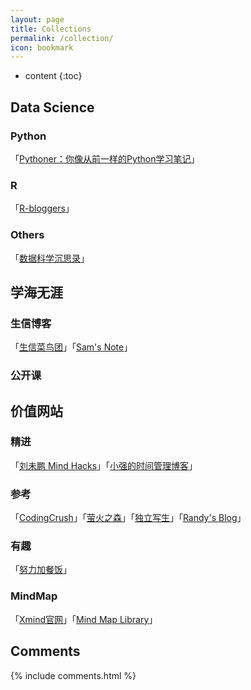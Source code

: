 ```yaml
---
layout: page
title: Collections
permalink: /collection/
icon: bookmark
---
```


* content
{:toc}




## Data Science

### Python
「[Pythoner：你像从前一样的Python学习笔记](http://www.pythoner.com/)」

### R
「[R-bloggers](https://www.r-bloggers.com/)」 

### Others
「[数据科学沉思录](http://yphuang.github.io/)」



## 学海无涯

### 生信博客
「[生信菜鸟团](http://www.bio-info-trainee.com/)」「[Sam's Note](http://qinqianshan.com/sample-page/)」

### 公开课


## 价值网站

### 精进
「[刘未鹏 Mind Hacks](http://mindhacks.cn/)」「[小强的时间管理博客](http://www.gtdlife.com/)」

### 参考
「[CodingCrush](http://codingcrush.me/)」「[萤火之森](http://frankorz.com/)」「[独立写生](http://www.cnfeat.com/)」「[Randy's Blog](https://lutaonan.com/)」

### 有趣
「[努力加餐饭](http://chenxiaohua.net/)」

### MindMap
「[Xmind官网](http://www.xmind.net/share/)」「[Mind Map Library](http://www.biggerplate.com/mindmap-library)」



## Comments

{% include comments.html %}
